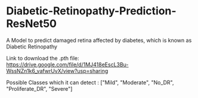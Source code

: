 # Diabetic-Retinopathy-Prediction-ResNet50
A Model to predict damaged retina affected by diabetes, which is known as Diabetic Retinopathy 

Link to download the .pth file: https://drive.google.com/file/d/1MJ418eEscL3Bu-WssNZn1k6_vafwrUvX/view?usp=sharing

Possible Classes which it can detect : ["Mild", "Moderate", "No_DR", "Proliferate_DR", "Severe"]
